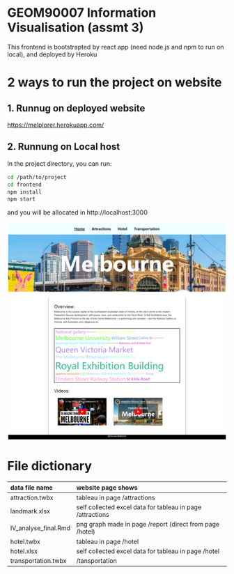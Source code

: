 # GEOM90007 Information Visualisation (assmt 3)

This frontend is bootstrapted by react app (need node.js and npm to run on local), and deployed by Heroku




# 2 ways to run the project on website


## 1. Runnug on deployed website

https://melplorer.herokuapp.com/ 

## 2. Runnung on Local host

In the project directory, you can run:
```sh
cd /path/to/project
cd frontend
npm install
npm start
```
and you will be allocated in http://localhost:3000

<img src="./frontend/src/graph/home.png">


# File dictionary

| data file name | website page shows              |
| :---------- | :-------------------------- |
| attraction.twbx      | tableau in page /attractions |
| landmark.xlsx      | self collected excel data for tableau in page /attractions |
| IV_analyse_final.Rmd      | png graph made in page /report (direct from page /hotel)    |
| hotel.twbx      | tableau in page /hotel    |
| hotel.xlsx      | self collected excel data for tableau in page /hotel    |
| transportation.twbx      | /tansportation   |